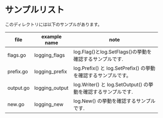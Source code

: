 # サンプルリスト

このディレクトリには以下のサンプルがあります。

| file      | example name   | note                                                           |
| --------- | -------------- | -------------------------------------------------------------- |
| flags.go  | logging_flags  | log.Flag()とlog.SetFlags()の挙動を確認するサンプルです.        |
| prefix.go | logging_prefix | log.Prefix() と log.SetPrefix() の挙動を確認するサンプルです。 |
| output.go | logging_output | log.Writer() と log.SetOutput() の挙動を確認するサンプルです.  |
| new.go    | logging_new    | log.New() の挙動を確認するサンプルです.                        |
